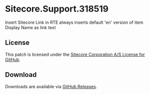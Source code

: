 # Sitecore.Support.318519
Insert Sitecore Link in RTE always inserts default 'en' version of item Display Name as link text

## License  
This patch is licensed under the [Sitecore Corporation A/S License for GitHub](https://github.com/sitecoresupport/Sitecore.Support.318519/blob/master/LICENSE).  

## Download  
Downloads are available via [GitHub Releases](https://github.com/sitecoresupport/Sitecore.Support.318519/releases).  
